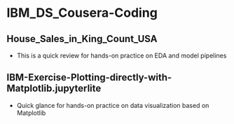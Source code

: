 # IBM_DS_Cousera-Coding
## House_Sales_in_King_Count_USA
- This is a quick review for hands-on practice on EDA and model pipelines
## IBM-Exercise-Plotting-directly-with-Matplotlib.jupyterlite
- Quick glance for hands-on practice on data visualization based on Matplotlib
